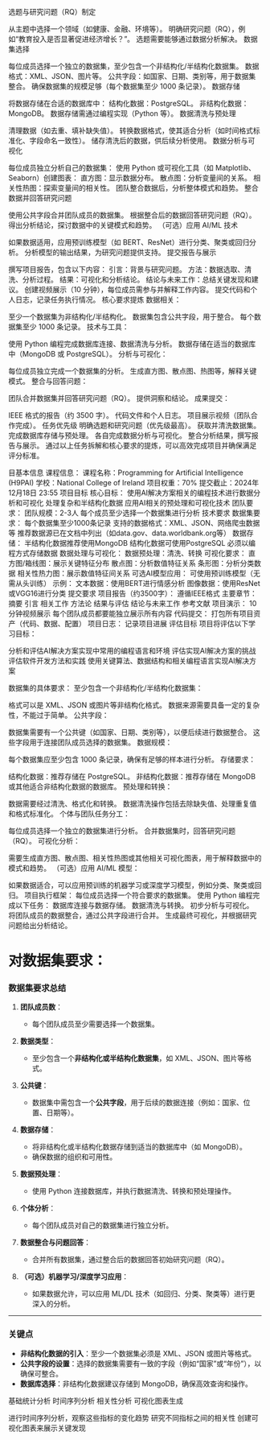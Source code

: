 选题与研究问题（RQ）制定

从主题中选择一个领域（如健康、金融、环境等）。
明确研究问题（RQ），例如“教育投入是否显著促进经济增长？”。
选题需要能够通过数据分析解决。
数据集选择

每位成员选择一个独立的数据集，至少包含一个非结构化/半结构化数据集。
数据格式：XML、JSON、图片等。
公共字段：如国家、日期、类别等，用于数据集整合。
确保数据集的规模足够（每个数据集至少 1000 条记录）。
数据存储

将数据存储在合适的数据库中：
结构化数据：PostgreSQL。
非结构化数据：MongoDB。
数据存储需通过编程实现（Python 等）。
数据清洗与预处理

清理数据（如去重、填补缺失值）。
转换数据格式，使其适合分析（如时间格式标准化、字段命名一致性）。
储存清洗后的数据，供后续分析使用。
数据分析与可视化

每位成员独立分析自己的数据集：
使用 Python 或可视化工具（如 Matplotlib、Seaborn）创建图表：
直方图：显示数据分布。
散点图：分析变量间的关系。
相关性热图：探索变量间的相关性。
团队整合数据后，分析整体模式和趋势。
整合数据并回答研究问题

使用公共字段合并团队成员的数据集。
根据整合后的数据回答研究问题（RQ）。
得出分析结论，探讨数据中的关键模式和趋势。
（可选）应用 AI/ML 技术

如果数据适用，应用预训练模型（如 BERT、ResNet）进行分类、聚类或回归分析。
分析模型的输出结果，为研究问题提供支持。
提交报告与展示

撰写项目报告，包含以下内容：
引言：背景与研究问题。
方法：数据选取、清洗、分析过程。
结果：可视化和分析结论。
结论与未来工作：总结关键发现和建议。
创建视频展示（10 分钟），每位成员需参与并解释工作内容。
提交代码和个人日志，记录任务执行情况。
核心要求提炼
数据相关：

至少一个数据集为非结构化/半结构化。
数据集包含公共字段，用于整合。
每个数据集至少 1000 条记录。
技术与工具：

使用 Python 编程完成数据库连接、数据清洗与分析。
数据存储在适当的数据库中（MongoDB 或 PostgreSQL）。
分析与可视化：

每位成员独立完成一个数据集的分析。
生成直方图、散点图、热图等，解释关键模式。
整合与回答问题：

团队合并数据集并回答研究问题（RQ）。
提供洞察和结论。
成果提交：

IEEE 格式的报告（约 3500 字）。
代码文件和个人日志。
项目展示视频（团队合作完成）。
任务优先级
明确选题和研究问题（优先级最高）。
获取并清洗数据集。
完成数据库存储与预处理。
各自完成数据分析与可视化。
整合分析结果，撰写报告与展示。
通过以上任务拆解和核心要求的提炼，可以高效完成项目并确保满足评分标准。


目基本信息
课程信息：
课程名称：Programming for Artificial Intelligence (H9PAI)
学校：National College of Ireland
项目权重：70%
提交截止：2024年12月18日 23:55
项目目标
核心目标：
使用AI解决方案相关的编程技术进行数据分析和可视化
处理复杂和半结构化数据
应用AI相关的预处理和可视化技术
团队要求：
团队规模：2-3人
每个成员至少选择一个数据集进行分析
技术要求
数据集要求：
每个数据集至少1000条记录
支持的数据格式：XML、JSON、网络爬虫数据等
推荐数据源已在文档中列出（如data.gov、data.worldbank.org等）
数据存储：
半结构化数据推荐使用MongoDB
结构化数据可使用PostgreSQL
必须以编程方式存储数据
数据处理与可视化：
数据预处理：清洗、转换
可视化要求：
直方图/箱线图：展示关键特征分布
散点图：分析数值特征关系
条形图：分析分类数据
相关性热力图：展示数值特征间关系
可选AI模型应用：
可使用预训练模型（无需从头训练）
示例：
文本数据：使用BERT进行情感分析
图像数据：使用ResNet或VGG16进行分类
提交要求
项目报告（约3500字）：
遵循IEEE格式
主要章节：
摘要
引言
相关工作
方法论
结果与评估
结论与未来工作
参考文献
项目演示：
10分钟视频展示
每个团队成员都要能独立展示所有内容
代码提交：
打包所有项目资产（代码、数据、配置）
项目日志：
记录项目进展
评估目标
项目将评估以下学习目标：

分析和评估AI解决方案实现中常用的编程语言和环境
评估实现AI解决方案的挑战
评估软件开发方法和实践
使用关键算法、数据结构和相关编程语言实现AI解决方案


数据集的具体要求：
至少包含一个非结构化/半结构化数据集：

格式可以是 XML、JSON 或图片等非结构化格式。
数据来源需要具备一定的复杂性，不能过于简单。
公共字段：

数据集需要有一个公共键（如国家、日期、类别等），以便后续进行数据整合。
这些字段用于连接团队成员选择的数据集。
数据规模：

每个数据集应至少包含 1000 条记录，确保有足够的样本进行分析。
存储要求：

结构化数据：推荐存储在 PostgreSQL。
非结构化数据：推荐存储在 MongoDB 或其他适合非结构化数据的数据库。
预处理和转换：

数据需要经过清洗、格式化和转换。
数据清洗操作包括去除缺失值、处理重复值和格式标准化。
个体与团队任务分工：

每位成员选择一个独立的数据集进行分析。
合并数据集时，回答研究问题（RQ）。
可视化分析：

需要生成直方图、散点图、相关性热图或其他相关可视化图表，用于解释数据中的模式和趋势。
（可选）应用 AI/ML 模型：

如果数据适合，可以应用预训练的机器学习或深度学习模型，例如分类、聚类或回归。
项目执行框架：
每位成员选择一个符合要求的数据集。
使用 Python 编程完成以下任务：
数据库连接与数据存储。
数据清洗与转换。
初步分析与可视化。
将团队成员的数据整合，通过公共字段进行合并。
生成最终可视化，并根据研究问题给出分析结论。


# 对数据集要求：

### **数据集要求总结**
1. **团队成员数**：
   - 每个团队成员至少需要选择一个数据集。

2. **数据类型**：
   - 至少包含一个**非结构化或半结构化数据集**，如 XML、JSON、图片等格式。

3. **公共键**：
   - 数据集中需包含一个**公共字段**，用于后续的数据连接（例如：国家、位置、日期等）。

4. **数据存储**：
   - 将非结构化或半结构化数据存储到适当的数据库中（如 MongoDB）。
   - 确保数据的组织和可用性。

5. **数据预处理**：
   - 使用 Python 连接数据库，并执行数据清洗、转换和预处理操作。

6. **个体分析**：
   - 每个团队成员对自己的数据集进行独立分析。

7. **数据整合与问题回答**：
   - 合并所有数据集，通过整合后的数据回答初始研究问题（RQ）。

8. **（可选）机器学习/深度学习应用**：
   - 如果数据允许，可以应用 ML/DL 技术（如回归、分类、聚类等）进行更深入的分析。

---

### **关键点**
- **非结构化数据的引入**：至少一个数据集必须是 XML、JSON 或图片等格式。
- **公共字段的设置**：选择的数据集需要有一致的字段（例如“国家”或“年份”），以确保可整合。
- **数据库选择**：非结构化数据建议存储到 MongoDB，确保高效查询和操作。


基础统计分析
时间序列分析
相关性分析
可视化图表生成

进行时间序列分析，观察这些指标的变化趋势
研究不同指标之间的相关性
创建可视化图表来展示关键发现
